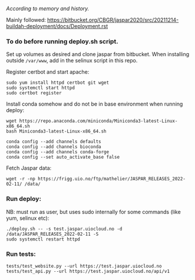 *According to memory and history.*

Mainly followed: https://bitbucket.org/CBGR/jaspar2020/src/20211214-buildah-deployment/docs/Deployment.rst

### To do before running deploy.sh script.

Set up volumes as desired and clone jaspar from bitbucket.
When installing outside `/var/www`, add in the selinux script in this repo.

Register certbot and start apache:

    sudo yum install httpd certbot git wget
    sudo systemctl start httpd
    sudo certbot register


Install conda somehow and do not be in base environment when running deploy:

    wget https://repo.anaconda.com/miniconda/Miniconda3-latest-Linux-x86_64.sh
    bash Miniconda3-latest-Linux-x86_64.sh
    
    conda config --add channels defaults
    conda config --add channels bioconda
    conda config --add channels conda-forge
    conda config --set auto_activate_base false

Fetch Jaspar data:

    wget -r -np https://frigg.uio.no/ftp/mathelier/JASPAR_RELEASES_2022-02-11/ /data/

### Run deploy:
NB: must run as user, but uses sudo internally for some commands (like yum, selinux etc):

    ./deploy.sh -- -s test.jaspar.uiocloud.no -d /data/JASPAR_RELEASES_2022-02-11 -S
    sudo systemctl restart httpd

### Run tests:

    tests/test_website.py --url https://test.jaspar.uiocloud.no
    tests/test_api.py --url https://test.jaspar.uiocloud.no/api/v1
    
